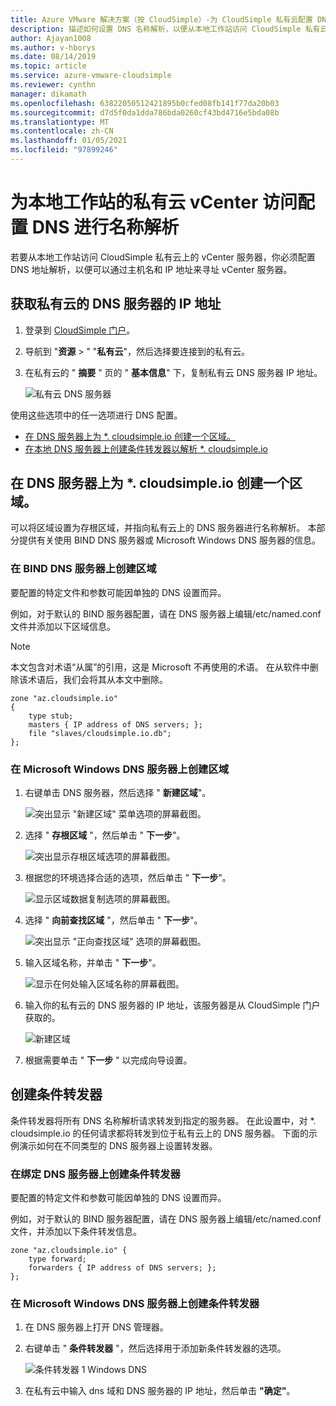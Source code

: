 ```yaml
---
title: Azure VMware 解决方案（按 CloudSimple）-为 CloudSimple 私有云配置 DNS
description: 描述如何设置 DNS 名称解析，以便从本地工作站访问 CloudSimple 私有云上的 vCenter 服务器
author: Ajayan1008
ms.author: v-hborys
ms.date: 08/14/2019
ms.topic: article
ms.service: azure-vmware-cloudsimple
ms.reviewer: cynthn
manager: dikamath
ms.openlocfilehash: 63822050512421895b0cfed08fb141f77da20b03
ms.sourcegitcommit: d7d5f0da1dda786bda0260cf43bd4716e5bda08b
ms.translationtype: MT
ms.contentlocale: zh-CN
ms.lasthandoff: 01/05/2021
ms.locfileid: "97899246"
---
```

# <a name="configure-dns-for-name-resolution-for-private-cloud-vcenter-access-from-on-premises-workstations"></a>为本地工作站的私有云 vCenter 访问配置 DNS 进行名称解析

若要从本地工作站访问 CloudSimple 私有云上的 vCenter 服务器，你必须配置 DNS 地址解析，以便可以通过主机名和 IP 地址来寻址 vCenter 服务器。

## <a name="obtain-the-ip-address-of-the-dns-server-for-your-private-cloud"></a>获取私有云的 DNS 服务器的 IP 地址

1. 登录到 [CloudSimple 门户](access-cloudsimple-portal.md)。

2. 导航到 "**资源**  >  " "**私有云**"，然后选择要连接到的私有云。

3. 在私有云的 " **摘要** " 页的 " **基本信息**" 下，复制私有云 DNS 服务器 IP 地址。

    ![私有云 DNS 服务器](media/private-cloud-dns-server.png)


使用这些选项中的任一选项进行 DNS 配置。

* [在 DNS 服务器上为 *. cloudsimple.io 创建一个区域。](#create-a-zone-on-a-microsoft-windows-dns-server)
* [在本地 DNS 服务器上创建条件转发器以解析 *. cloudsimple.io](#create-a-conditional-forwarder)

## <a name="create-a-zone-on-the-dns-server-for-cloudsimpleio"></a>在 DNS 服务器上为 *. cloudsimple.io 创建一个区域。

可以将区域设置为存根区域，并指向私有云上的 DNS 服务器进行名称解析。 本部分提供有关使用 BIND DNS 服务器或 Microsoft Windows DNS 服务器的信息。

### <a name="create-a-zone-on-a-bind-dns-server"></a>在 BIND DNS 服务器上创建区域

要配置的特定文件和参数可能因单独的 DNS 设置而异。

例如，对于默认的 BIND 服务器配置，请在 DNS 服务器上编辑/etc/named.conf 文件并添加以下区域信息。

> [!NOTE]
>本文包含对术语“从属”的引用，这是 Microsoft 不再使用的术语。 在从软件中删除该术语后，我们会将其从本文中删除。

```
zone "az.cloudsimple.io"
{
    type stub;
    masters { IP address of DNS servers; };
    file "slaves/cloudsimple.io.db";
};
```

### <a name="create-a-zone-on-a-microsoft-windows-dns-server"></a>在 Microsoft Windows DNS 服务器上创建区域

1. 右键单击 DNS 服务器，然后选择 " **新建区域**"。 
  
    ![突出显示 "新建区域" 菜单选项的屏幕截图。](media/DNS01.png)
2. 选择 " **存根区域** "，然后单击 " **下一步**"。

    ![突出显示存根区域选项的屏幕截图。](media/DNS02.png)
3. 根据您的环境选择合适的选项，然后单击 " **下一步**"。

    ![显示区域数据复制选项的屏幕截图。](media/DNS03.png)
4. 选择 " **向前查找区域** "，然后单击 " **下一步**"。

    ![突出显示 "正向查找区域" 选项的屏幕截图。](media/DNS01.png)
5. 输入区域名称，并单击 " **下一步**"。

    ![显示在何处输入区域名称的屏幕截图。](media/DNS05.png)
6. 输入你的私有云的 DNS 服务器的 IP 地址，该服务器是从 CloudSimple 门户获取的。

    ![新建区域](media/DNS06.png)
7. 根据需要单击 " **下一步** " 以完成向导设置。

## <a name="create-a-conditional-forwarder"></a>创建条件转发器

条件转发器将所有 DNS 名称解析请求转发到指定的服务器。 在此设置中，对 *. cloudsimple.io 的任何请求都将转发到位于私有云上的 DNS 服务器。 下面的示例演示如何在不同类型的 DNS 服务器上设置转发器。

### <a name="create-a-conditional-forwarder-on-a-bind-dns-server"></a>在绑定 DNS 服务器上创建条件转发器

要配置的特定文件和参数可能因单独的 DNS 设置而异。

例如，对于默认的 BIND 服务器配置，请在 DNS 服务器上编辑/etc/named.conf 文件，并添加以下条件转发信息。

```
zone "az.cloudsimple.io" {
    type forward;
    forwarders { IP address of DNS servers; };
};
```

### <a name="create-a-conditional-forwarder-on-a-microsoft-windows-dns-server"></a>在 Microsoft Windows DNS 服务器上创建条件转发器

1. 在 DNS 服务器上打开 DNS 管理器。
2. 右键单击 " **条件转发器** "，然后选择用于添加新条件转发器的选项。

    ![条件转发器 1 Windows DNS](media/DNS08.png)
3. 在私有云中输入 dns 域和 DNS 服务器的 IP 地址，然后单击 **"确定"**。
